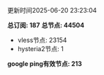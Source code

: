 更新时间2025-06-20 23:23:04

**总订阅: 187**
**总节点: 44504**
- vless节点: 23154
- hysteria2节点: 1

**google ping有效节点: 213**
